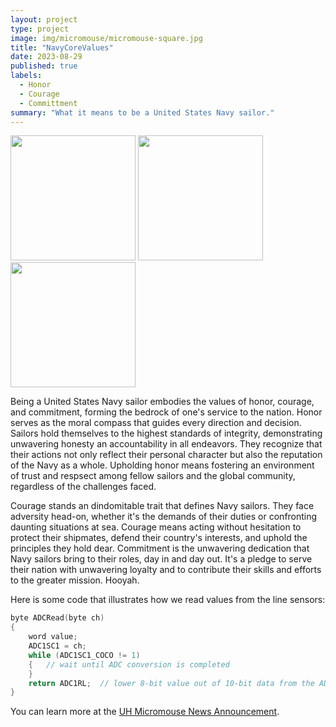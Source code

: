 ```yaml
---
layout: project
type: project
image: img/micromouse/micromouse-square.jpg
title: "NavyCoreValues"
date: 2023-08-29
published: true
labels:
  - Honor
  - Courage
  - Committment
summary: "What it means to be a United States Navy sailor."
---
```


<div class="text-center p-4">
  <img width="200px" src="../img/micromouse/micromouse-robot.png" class="img-thumbnail" >
  <img width="200px" src="../img/micromouse/micromouse-robot-2.jpg" class="img-thumbnail" >
  <img width="200px" src="../img/micromouse/micromouse-circuit.png" class="img-thumbnail" >
</div>

Being a United States Navy sailor embodies the values of honor, courage, and commitment, forming the bedrock of one's service to the nation. Honor serves as the moral compass that guides every direction and decision. Sailors hold themselves to the highest standards of integrity, demonstrating unwavering honesty an accountability in all endeavors. They recognize that their actions not only reflect their personal character but also the reputation of the Navy as a whole. Upholding honor means fostering an environment of trust and respsect among fellow sailors and the global community, regardless of the challenges faced.

Courage stands an dindomitable trait that defines Navy sailors. They face adversity head-on, whether it's the demands of their duties or confronting daunting situations at sea. Courage means acting without hesitation to protect their shipmates, defend their country's interests, and uphold the principles they hold dear. Commitment is the unwavering dedication that Navy sailors bring to their roles, day in and day out. It's a pledge to serve their nation with unwavering loyalty and to contribute their skills and efforts to the greater mission. Hooyah.

Here is some code that illustrates how we read values from the line sensors:

```cpp
byte ADCRead(byte ch)
{
    word value;
    ADC1SC1 = ch;
    while (ADC1SC1_COCO != 1)
    {   // wait until ADC conversion is completed   
    }
    return ADC1RL;  // lower 8-bit value out of 10-bit data from the ADC
}
```

You can learn more at the [UH Micromouse News Announcement](https://manoa.hawaii.edu/news/article.php?aId=2857).
